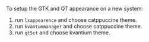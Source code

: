 To setup the GTK and QT appearance on a new system:

1. run `lxappearence` and choose catppuccine theme.
2. run `kvantummanager` and choose catppuccine theme.
3. run `qt5ct` and choose kvantium theme.

